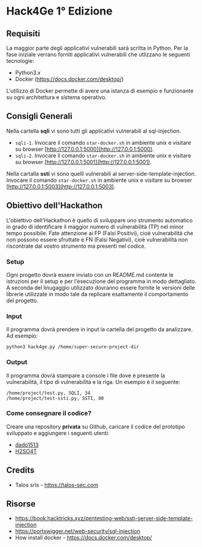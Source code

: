# Hack4Ge 1° Edizione

## Requisiti

La maggior parte degli applicativi vulnerabili sarà scritta in Python. 
Per la fase iniziale verrano forniti applicativi vulnerabili che utlizzano le seguenti tecnologie:

- Python3.x 
- Docker (https://docs.docker.com/desktop/)


L'utilizzo di Docker permette di avere una istanza di esempio e funzionante su ogni architettura e sistema operativo. 

## Consigli Generali

Nella cartella **sqli** vi sono tutti gli applicativi vulnerabili al sql-injection. 
- `sqli-1`. Invocare il comando `star-docker.sh` in ambiente unix e visitare su browser [http://127.0.0.1:5000](http://127.0.0.1:5000).
- `sqli-2`. Invocare il comando `star-docker.sh` in ambiente unix e visitare su browser [http://127.0.0.1:5001](http://127.0.0.1:5001).

Nella cartalla **ssti** vi sono quelli vulnerabili al server-side-template-injection. Invocare il comando `star-docker.sh` in ambiente unix e visitare su browser [http://127.0.0.1:5003](http://127.0.0.1:5003).



## Obiettivo dell'Hackathon

L'obiettivo dell'Hackathon è quello di sviluppare uno strumento automatico in grado di identificare il maggior numero di vulnerabilità (TP) nel minor tempo possibile.
Fate attenzione ai FP (Falsi Positivi), cioè vulnerabilità che non possono essere sfruttate e FN (Falsi Negativi), cioè vulnerabilità non riscontrate dal vostro strumento ma presenti nel codice.


### Setup
Ogni progetto dovrà essere inviato con un README.md contente le istruzioni per il setup e per l'esecuzione del programma in modo dettagliato.
A seconda del linugaggio utilizzato dovranno essere fornite le versioni delle librerie utilizzate in modo tale da replicare esattamente il comportamento del progetto.

### Input

Il programma dovrà prendere in input la cartella del progetto da analizzare. Ad esempio:
```
python3 hack4ge.py /home/super-secure-project-dir
```


### Output
Il programma dovrà stampare a console i file dove è presente la vulnerabilità, il tipo di vulnerabilità e la riga. Un esempio è il seguente:

```
/home/project/test.py, SQLI, 34
/home/project/test-ssti.py, SSTI, 80
```

### Come consegnare il codice?

Creare una repository **privata** su Github, caricare il codice del prototipo sviluppato e aggiungere i seguenti utenti:
- [dado1513](https://github.com/Dado1513)
- [H2SO4T](https://github.com/H2SO4T)

## Credits

- Talos srls - https://talos-sec.com

 

## Risorse
- https://book.hacktricks.xyz/pentesting-web/ssti-server-side-template-injection
- https://portswigger.net/web-security/sql-injection
- How install docker - https://docs.docker.com/desktop/
